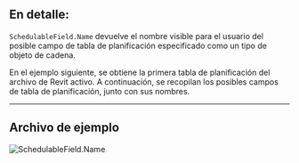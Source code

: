 ## En detalle:
`SchedulableField.Name` devuelve el nombre visible para el usuario del posible campo de tabla de planificación especificado como un tipo de objeto de cadena.

En el ejemplo siguiente, se obtiene la primera tabla de planificación del archivo de Revit activo. A continuación, se recopilan los posibles campos de tabla de planificación, junto con sus nombres.
___
## Archivo de ejemplo

![SchedulableField.Name](./Revit.Schedules.SchedulableField.Name_img.jpg)
